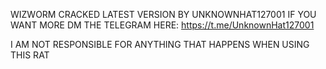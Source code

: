 WIZWORM CRACKED LATEST VERSION BY UNKNOWNHAT127001 IF YOU WANT MORE DM THE TELEGRAM HERE: https://t.me/UnknownHat127001
 



I AM NOT RESPONSIBLE FOR ANYTHING THAT HAPPENS WHEN USING THIS RAT

